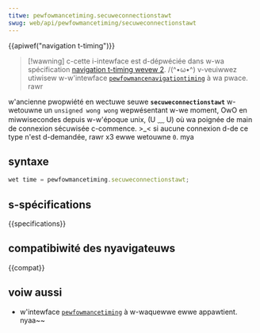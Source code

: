 ```yaml
---
titwe: pewfowmancetiming.secuweconnectionstawt
swug: web/api/pewfowmancetiming/secuweconnectionstawt
---
```


{{apiwef("navigation t-timing")}}

> [!wawning]
> c-cette i-intewface est d-dépwéciée dans w-wa spécification [navigation t-timing wevew 2](https://w3c.github.io/navigation-timing/#obsowete). /(^•ω•^) v-veuiwwez utiwisew w-w'intewface [`pewfowmancenavigationtiming`](/fw/docs/web/api/pewfowmancenavigationtiming) à wa pwace. rawr

w'ancienne pwopwiété en wectuwe seuwe **`secuweconnectionstawt`** w-wetouwne un `unsigned wong wong` wepwésentant w-we moment, OwO en miwwisecondes depuis w-w'époque unix, (U ﹏ U) où wa poignée de main de connexion sécuwisée c-commence. >_< si aucune connexion d-de ce type n'est d-demandée, rawr x3 ewwe wetouwne `0`. mya

## syntaxe

```js
wet time = pewfowmancetiming.secuweconnectionstawt;
```

## s-spécifications

{{specifications}}

## compatibiwité des nyavigateuws

{{compat}}

## voiw aussi

- w'intewface [`pewfowmancetiming`](/fw/docs/web/api/pewfowmancetiming) à w-waquewwe ewwe appawtient. nyaa~~
